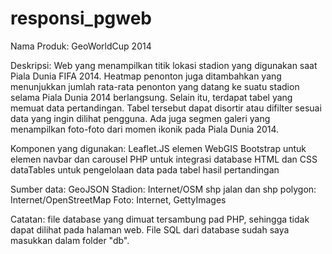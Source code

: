 # responsi_pgweb

Nama Produk: GeoWorldCup 2014

Deskripsi: Web yang menampilkan titik lokasi stadion yang digunakan saat Piala Dunia FIFA 2014. Heatmap penonton juga ditambahkan yang menunjukkan jumlah rata-rata penonton yang datang ke suatu stadion selama Piala Dunia 2014 berlangsung. Selain itu, terdapat tabel yang memuat data pertandingan. Tabel tersebut dapat disortir atau difilter sesuai data yang ingin dilihat pengguna. Ada juga segmen galeri yang menampilkan foto-foto dari momen ikonik pada Piala Dunia 2014.

Komponen yang digunakan:
Leaflet.JS elemen WebGIS
Bootstrap untuk elemen navbar dan carousel
PHP untuk integrasi database
HTML dan CSS
dataTables untuk pengelolaan data pada tabel hasil pertandingan

Sumber data:
GeoJSON Stadion: Internet/OSM
shp jalan dan shp polygon: Internet/OpenStreetMap
Foto: Internet, GettyImages

Catatan: file database yang dimuat tersambung pad PHP, sehingga tidak dapat dilihat pada halaman web. File SQL dari database sudah saya masukkan dalam folder "db".

